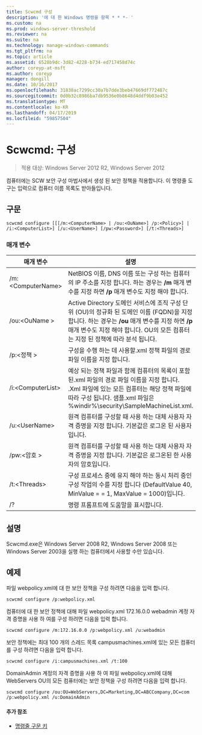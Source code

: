 ```yaml
---
title: Scwcmd 구성
description: '에 대 한 Windows 명령을 항목 * * *- '
ms.custom: na
ms.prod: windows-server-threshold
ms.reviewer: na
ms.suite: na
ms.technology: manage-windows-commands
ms.tgt_pltfrm: na
ms.topic: article
ms.assetid: 6528b9dc-3d82-4228-b734-ed717458d74c
author: coreyp-at-msft
ms.author: coreyp
manager: dongill
ms.date: 10/16/2017
ms.openlocfilehash: 31838ac7299cc30a7b7dde3beb47669df772487c
ms.sourcegitcommit: 0d0b32c8986ba7db9536e0b8648d4ddf9b03e452
ms.translationtype: MT
ms.contentlocale: ko-KR
ms.lasthandoff: 04/17/2019
ms.locfileid: "59857504"
---
```

# <a name="scwcmd-configure"></a>Scwcmd: 구성

> 적용 대상: Windows Server 2012 R2, Windows Server 2012

컴퓨터에는 SCW 보안 구성 마법사에서 생성 된 보안 정책을 적용합니다. 이 명령줄 도구는 입력으로 컴퓨터 이름 목록도 받아들입니다.

## <a name="syntax"></a>구문

```
scwcmd configure [[[/m:<ComputerName> | /ou:<OuName>] /p:<Policy>] | /i:<ComputerList>] [/u:<UserName>] [/pw:<Password>] [/t:<Threads>]
```

### <a name="parameters"></a>매개 변수

|매개 변수|설명|
|---------|-----------|
|/m:\<ComputerName>|NetBIOS 이름, DNS 이름 또는 구성 하는 컴퓨터의 IP 주소를 지정 합니다. 하는 경우는 **/m** 매개 변수를 지정 하면 **/p** 매개 변수도 지정 해야 합니다.|
|/ou:\<OuName >|Active Directory 도메인 서비스에 조직 구성 단위 (OU)의 정규화 된 도메인 이름 (FQDN)을 지정합니다. 하는 경우는 **/ou** 매개 변수를 지정 하면 **/p** 매개 변수도 지정 해야 합니다. OU의 모든 컴퓨터는 지정 된 정책에 따라 분석 됩니다.|
|/p:\<정책 >|구성을 수행 하는 데 사용할.xml 정책 파일의 경로 파일 이름을 지정 합니다.|
|/i:\<ComputerList>|예상 되는 정책 파일과 함께 컴퓨터의 목록이 포함 된.xml 파일의 경로 파일 이름을 지정 합니다. .Xml 파일에 있는 모든 컴퓨터는 해당 정책 파일에 따라 구성 됩니다. 샘플.xml 파일은 %windir%\security\SampleMachineList.xml.|
|/u:\<UserName>|원격 컴퓨터를 구성할 때 사용 하는 대체 사용자 자격 증명을 지정 합니다. 기본값은 로그온 된 사용자입니다.|
|/pw:\<암호 >|원격 컴퓨터를 구성할 때 사용 하는 대체 사용자 자격 증명을 지정 합니다. 기본값은 로그온된 한 사용자의 암호입니다.|
|/t:\<Threads>|구성 프로세스 중에 유지 해야 하는 동시 처리 중인 구성 작업의 수를 지정 합니다 (DefaultValue 40, MinValue = = 1, MaxValue = 1000)입니다.|
|/?|명령 프롬프트에 도움말을 표시합니다.|

## <a name="remarks"></a>설명

Scwcmd.exe은 Windows Server 2008 R2, Windows Server 2008 또는 Windows Server 2003을 실행 하는 컴퓨터에서 사용할 수만 있습니다.

## <a name="BKMK_Examples"></a>예제

파일 webpolicy.xml에 대 한 보안 정책을 구성 하려면 다음을 입력 합니다.
```
scwcmd configure /p:webpolicy.xml
```
컴퓨터에 대 한 보안 정책에 대해 파일 webpolicy.xml 172.16.0.0 webadmin 계정 자격 증명을 사용 하 여를 구성 하려면 다음을 입력 합니다.
```
scwcmd configure /m:172.16.0.0 /p:webpolicy.xml /u:webadmin
```
보안 정책에는 최대 100 개의 스레드 목록 campusmachines.xml에 있는 모든 컴퓨터를 구성 하려면 다음을 입력 합니다.
```
scwcmd configure /i:campusmachines.xml /t:100
```
DomainAdmin 계정의 자격 증명을 사용 하 여 파일 webpolicy.xml에 대해 WebServers OU의 모든 컴퓨터에는 보안 정책을 구성 하려면 다음을 입력 합니다.
```
scwcmd configure /ou:OU=WebServers,DC=Marketing,DC=ABCCompany,DC=com /p:webpolicy.xml /u:DomainAdmin
```

#### <a name="additional-references"></a>추가 참조

-   [명령줄 구문 키](command-line-syntax-key.md)